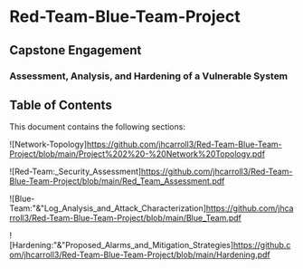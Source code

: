 # Red-Team-Blue-Team-Project

## Capstone Engagement
### Assessment, Analysis, and Hardening of a Vulnerable System
## Table of Contents
This document contains the following sections:

![Network-Topology]https://github.com/jhcarroll3/Red-Team-Blue-Team-Project/blob/main/Project%202%20-%20Network%20Topology.pdf

![Red-Team:_Security_Assessment]https://github.com/jhcarroll3/Red-Team-Blue-Team-Project/blob/main/Red_Team_Assessment.pdf

![Blue-Team:"&"Log_Analysis_and_Attack_Characterization]https://github.com/jhcarroll3/Red-Team-Blue-Team-Project/blob/main/Blue_Team.pdf

![Hardening:"&"Proposed_Alarms_and_Mitigation_Strategies]https://github.com/jhcarroll3/Red-Team-Blue-Team-Project/blob/main/Hardening.pdf
